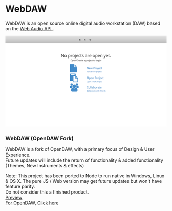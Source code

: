 WebDAW
=======

<p>
WebDAW is an open source online digital audio workstation (DAW) based on the
<a href = https://dvcs.w3.org/hg/audio/raw-file/tip/webaudio/specification.html target = "blank">Web Audio API </a>.
</p>

![ScreenShot](https://raw.githubusercontent.com/jakehh/WebDAW/master/screenshots/landingpage.png)
<br />

<h3>WebDAW (OpenDAW Fork)</h3>

<p>
  WebDAW is a fork of OpenDAW, with a primary focus of Design & User Experience.
  <br />
  Future updates will include the return of functionality & added functionality (Themes, New Instruments & effects)
</p>

<p>
  Note: This project has been ported to Node to run native in Windows, Linux & OS X. The pure JS / Web version may get future updates but won't have feature parity.
  <br />
  Do not consider this a finished product.
  <br />
  <a href="http://webdaw.jrjmedia.net" target="blank">Preview</a>
  <br />
  <a href="https://github.com/pvererecchia/OpenDAW/">For OpenDAW, Click here</a>
</p>
